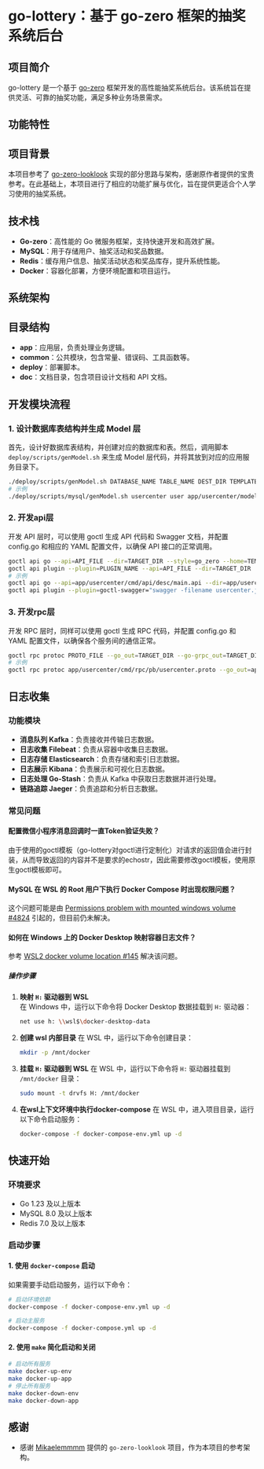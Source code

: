 # go-lottery：基于 go-zero 框架的抽奖系统后台

## 项目简介

go-lottery 是一个基于 [go-zero](https://github.com/zeromicro/go-zero) 框架开发的高性能抽奖系统后台。该系统旨在提供灵活、可靠的抽奖功能，满足多种业务场景需求。

## 功能特性

## 项目背景

本项目参考了 [go-zero-looklook](https://github.com/Mikaelemmmm/go-zero-looklook) 实现的部分思路与架构，感谢原作者提供的宝贵参考。在此基础上，本项目进行了相应的功能扩展与优化，旨在提供更适合个人学习使用的抽奖系统。

## 技术栈

- **Go-zero**：高性能的 Go 微服务框架，支持快速开发和高效扩展。
- **MySQL**：用于存储用户、抽奖活动和奖品数据。
- **Redis**：缓存用户信息、抽奖活动状态和奖品库存，提升系统性能。
- **Docker**：容器化部署，方便环境配置和项目运行。

## 系统架构

## 目录结构
- **app**：应用层，负责处理业务逻辑。
- **common**：公共模块，包含常量、错误码、工具函数等。
- **deploy**：部署脚本。
- **doc**：文档目录，包含项目设计文档和 API 文档。

## 开发模块流程

### 1. 设计数据库表结构并生成 Model 层

首先，设计好数据库表结构，并创建对应的数据库和表。然后，调用脚本 `deploy/scripts/genModel.sh` 来生成 Model 层代码，并将其放到对应的应用服务目录下。

```sh
./deploy/scripts/genModel.sh DATABASE_NAME TABLE_NAME DEST_DIR TEMPLATE_DIR
# 示例
./deploy/scripts/mysql/genModel.sh usercenter user app/usercenter/model deploy/goctl/1.7.3
```
### 2. 开发api层
开发 API 层时，可以使用 goctl 生成 API 代码和 Swagger 文档，并配置 config.go 和相应的 YAML 配置文件，以确保 API 接口的正常调用。
```sh
goctl api go --api=API_FILE --dir=TARGET_DIR --style=go_zero --home=TEMPLATE_DIR
goctl api plugin --plugin=PLUGIN_NAME --api=API_FILE --dir=TARGET_DIR
# 示例
goctl api go --api=app/usercenter/cmd/api/desc/main.api --dir=app/usercenter/cmd/api/ --style=go_zero --home=deploy/goctl/1.7.3/
goctl api plugin --plugin=goctl-swagger="swagger -filename usercenter.json" --api=app/usercenter/cmd/api/desc/main.api --dir=doc/swagger
```
### 3. 开发rpc层
开发 RPC 层时，同样可以使用 goctl 生成 RPC 代码，并配置 config.go 和 YAML 配置文件，以确保各个服务间的通信正常。
```sh
goctl rpc protoc PROTO_FILE --go_out=TARGET_DIR --go-grpc_out=TARGET_DIR --zrpc_out=TARGET_DIR --style=go_zero --home=TEMPLATE_DIR
# 示例
goctl rpc protoc app/usercenter/cmd/rpc/pb/usercenter.proto --go_out=app/usercenter/cmd/rpc/ --go-grpc_out=app/usercenter/cmd/rpc/ --zrpc_out=app/usercenter/cmd/rpc/ --style=go_zero --home=deploy/goctl/1.7.3/
```

## 日志收集

### 功能模块
- **消息队列 Kafka**：负责接收并传输日志数据。
- **日志收集 Filebeat**：负责从容器中收集日志数据。
- **日志存储 Elasticsearch**：负责存储和索引日志数据。
- **日志展示 Kibana**：负责展示和可视化日志数据。
- **日志处理 Go-Stash**：负责从 Kafka 中获取日志数据并进行处理。
- **链路追踪 Jaeger**：负责追踪和分析日志数据。

### 常见问题

#### 配置微信小程序消息回调时一直Token验证失败？
由于使用的goctl模板（go-lottery对goctl进行定制化）对请求的返回值会进行封装，从而导致返回的内容并不是要求的echostr，因此需要修改goctl模板，使用原生goctl模板即可。

#### MySQL 在 WSL 的 Root 用户下执行 Docker Compose 时出现权限问题？
这个问题可能是由 [Permissions problem with mounted windows volume #4824](https://github.com/docker/for-win/issues/4824) 引起的，但目前仍未解决。

#### 如何在 Windows 上的 Docker Desktop 映射容器日志文件？

参考 [WSL2 docker volume location #145](https://github.com/Mikaelemmmm/go-zero-looklook/issues/145) 解决该问题。

##### 操作步骤

1. **映射 `H:` 驱动器到 WSL**  
   在 Windows 中，运行以下命令将 Docker Desktop 数据挂载到 `H:` 驱动器：

   ```bash
   net use h: \\wsl$\docker-desktop-data
    ```
2. **创建 wsl 内部目录**
    在 WSL 中，运行以下命令创建目录：
    
    ```bash
    mkdir -p /mnt/docker
    ```
3. **挂载 `H:` 驱动器到 WSL**
    在 WSL 中，运行以下命令将 `H:` 驱动器挂载到 `/mnt/docker` 目录：

    ```bash
    sudo mount -t drvfs H: /mnt/docker
    ```
4. **在wsl上下文环境中执行docker-compose**
    在 WSL 中，进入项目目录，运行以下命令启动服务：
    ```bash
    docker-compose -f docker-compose-env.yml up -d
    ```

## 快速开始

### 环境要求

- Go 1.23 及以上版本
- MySQL 8.0 及以上版本
- Redis 7.0 及以上版本

### 启动步骤

#### 1. 使用 `docker-compose` 启动
如果需要手动启动服务，运行以下命令：
```sh
# 启动环境依赖
docker-compose -f docker-compose-env.yml up -d

# 启动主服务
docker-compose -f docker-compose.yml up -d
``` 
#### 2. 使用 `make` 简化启动和关闭
```sh
# 启动所有服务
make docker-up-env
make docker-up-app
# 停止所有服务
make docker-down-env
make docker-down-app
```

## 感谢
- 感谢 [Mikaelemmmm](https://github.com/Mikaelemmmm) 提供的 `go-zero-looklook` 项目，作为本项目的参考架构。
